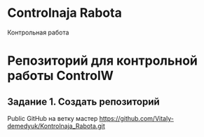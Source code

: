 # Controlnaja Rabota
Контрольная работа


# Репозиторий для контрольной работы ControlW

 ## Задание 1. Создать репозиторий
 
 
 Public GitHub на ветку мастер  https://github.com/Vitaly-demedyuk/Kontrolnaja_Rabota.git